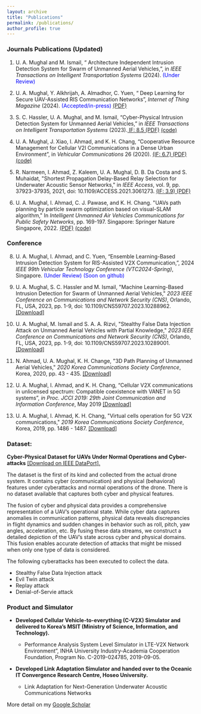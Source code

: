 ```yaml
---
layout: archive
title: "Publications"
permalink: /publications/
author_profile: true
---
```




### Journals Publications  (Updated)

1. U. A. Mughal and M. Ismail, “ Architecture Independent Intrusion Detection System for Swarm of Unmanned Aerial Vehicles,”, in *IEEE Transactions on Intelligent Transportation Systems* (2024). <span style="color: blue;">(Under Review) <span>


3. U. A. Mughal, Y. Alkhrijah, A. Almadhor,  C. Yuen, “ Deep Learning for Secure UAV-Assisted RIS Communication Networks”, *Internet of Thing Magazine* (2024). <span style="color: blue;"> (Accepted/in-press) <span> [(PDF)](/files/IoTM.pdf)

4. S. C. Hassler, U. A. Mughal, and M. Ismail, “Cyber-Physical Intrusion Detection System for Unmanned Aerial Vehicles,” in *IEEE Transactions on Intelligent Transportation Systems* (2023).[ IF:  8.5 (PDF)](/files/IEEEE_T_ITS.pdf) [(code)](https://github.com/uamughal/Cyber-Physical-Intrusion-Detection-System-for-Unmanned-Aerial-Vehicles/tree/main)


5. U. A. Mughal, J. Xiao, I. Ahmad, and K. H. Chang, “Cooperative Resource Management for Cellular V2I Communications in a Dense Urban Environment”, in *Vehicular Communications* 26 (2020). [(IF: 6.7) (PDF)](/files/V2I.pdf) [(code)](https://github.com/uamughal/Cellular-Vehilce-to-Infrastructure_C-V2I)

6. R. Narmeen, I. Ahmad, Z. Kaleem, U. A. Mughal, D. B. Da Costa and S. Muhaidat, "Shortest Propagation Delay-Based Relay Selection for Underwater Acoustic Sensor Networks," in *IEEE Access*, vol. 9, pp. 37923-37935, 2021, doi: 10.1109/ACCESS.2021.3061273. [(IF: 3.9) (PDF)](/files/underwater.pdf) 

7. U. A. Mughal, I. Ahmad, C. J. Pawase, and K. H. Chang. "UAVs path planning by particle swarm optimization based on visual-SLAM algorithm," In *Intelligent Unmanned Air Vehicles Communications for Public Safety Networks*, pp. 169-197. Singapore: Springer Nature Singapore, 2022. [(PDF)](/files/VSLAM_PSO(TMC).pdf) [(code)](https://github.com/uamughal/PSO-VSLAM)



### Conference

8. U. A. Mughal, I. Ahmad, and C. Yuen, “Ensemble Learning-Based Intrusion Detection System for RIS-Assisted V2X Communication,”, 2024 *IEEE 99th Vehicular Technology Conference (VTC2024-Spring)*, Singapore. <span style="color: blue;"> (Under Review) (Soon on github) <span>


8. U. A. Mughal, S. C. Hassler and M. Ismail, "Machine Learning-Based Intrusion Detection for Swarm of Unmanned Aerial Vehicles," *2023 IEEE Conference on Communications and Network Security (CNS)*, Orlando, FL, USA, 2023, pp. 1-9, doi: 10.1109/CNS59707.2023.10288962. <span style="color: blue;">[[Download]](/files/ML.pdf)<span>


9. U. A. Mughal, M. Ismail and S. A. A. Rizvi, "Stealthy False Data Injection Attack on Unmanned Aerial Vehicles with Partial Knowledge," *2023 IEEE Conference on Communications and Network Security (CNS)*, Orlando, FL, USA, 2023, pp. 1-9, doi: 10.1109/CNS59707.2023.10289001. [[Download]](/files/FDI.pdf)

10. N. Ahmad, U. A. Mughal, K. H. Change, "3D Path Planning of Unmanned Aerial Vehicles," *2020 Korea Communications Society Conference*, Korea, 2020, pp. 43 - 435. [[Download]](/files/3D-PathPlanning.pdf)

11. U. A. Mughal, I. Ahmad, and K. H. Chang, “Cellular V2X communications in unlicensed spectrum: Compatible coexistence with VANET in 5G systems”, *in Proc. JCCI 2019: 29th Joint Communication and Information Conference*, May 2019 [[Download]](/files/JCCI.pdf)

12. U. A. Mughal, I. Ahmad, K. H. Chang, "Virtual cells operation for 5G V2X communications," *2019 Korea Communications Society Conference*, Korea, 2019, pp. 1486 - 1487. [[Download]](/files/5G-V2X.pdf)

<span style="color: blue;"> <span>



### Dataset: 

**Cyber-Physical Dataset for UAVs Under Normal Operations and Cyber-attacks** 
[[Download on IEEE DataPort].](https://ieee-dataport.org/documents/cyber-physical-dataset-uavs-under-normal-operations-and-cyber-attacks)

The dataset is the first of its kind and collected from the actual drone system. It contains cyber (communication) and physical (behavioral) features under cyberattacks and normal operations of the drone. There is no dataset available that captures both cyber and physical features. 

The fusion of cyber and physical data provides a comprehensive representation of a UAV’s operational state. While cyber data captures anomalies in communication patterns, physical data reveals discrepancies in flight dynamics and sudden changes in behavior such as roll, pitch, yaw angles, acceleration, etc. By fusing these data streams, we construct a
detailed depiction of the UAV’s state across cyber and physical domains. This fusion enables accurate detection of attacks that might be missed when only one type of data is considered.

The following cyberattacks has been executed to collect the data.
  - Stealthy False Data Injection attack
  - Evil Twin attack
  - Replay attack
  - Denial-of-Servie attack

### Product and Simulator

- **Developed Cellular Vehicle-to-everything (C-V2X) Simulator and delivered to Korea’s MSIT (Ministry of Science, Information, and Technology).**

  - Performance Analysis System Level Simulator in LTE-V2X Network Environment”, INHA University Industry-Academia Cooperation Foundation, Program No. C-2019-024785, 2019-09-05. 

- **Developed Link Adaptation Simulator and handed over to the Oceanic IT Convergence Research Centre, Hoseo University.**

  - Link Adaptation for Next-Generation Underwater Acoustic Communications Networks



More detail on my [Google Scholar](https://scholar.google.com/citations?hl=en&user=yIQfpKIAAAAJ&view_op=list_works&sortby=pubdate)


<span style="color: blue;">  <span>
